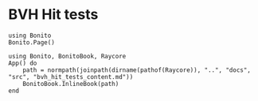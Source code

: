 # BVH Hit tests

```@setup raytracing
using Bonito
Bonito.Page()
```

```@example raytracing
using Bonito, BonitoBook, Raycore
App() do
    path = normpath(joinpath(dirname(pathof(Raycore)), "..", "docs", "src", "bvh_hit_tests_content.md"))
    BonitoBook.InlineBook(path)
end
```
